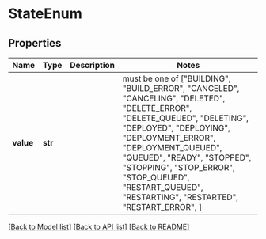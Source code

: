 # StateEnum


## Properties
Name | Type | Description | Notes
------------ | ------------- | ------------- | -------------
**value** | **str** |  |  must be one of ["BUILDING", "BUILD_ERROR", "CANCELED", "CANCELING", "DELETED", "DELETE_ERROR", "DELETE_QUEUED", "DELETING", "DEPLOYED", "DEPLOYING", "DEPLOYMENT_ERROR", "DEPLOYMENT_QUEUED", "QUEUED", "READY", "STOPPED", "STOPPING", "STOP_ERROR", "STOP_QUEUED", "RESTART_QUEUED", "RESTARTING", "RESTARTED", "RESTART_ERROR", ]

[[Back to Model list]](../README.md#documentation-for-models) [[Back to API list]](../README.md#documentation-for-api-endpoints) [[Back to README]](../README.md)


